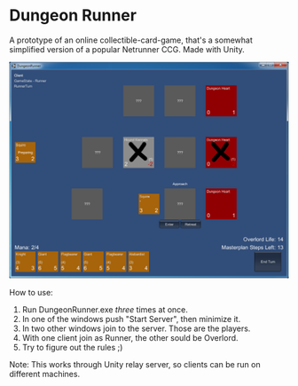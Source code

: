 # Dungeon Runner

A prototype of an online collectible-card-game, that's a somewhat simplified version of a popular Netrunner CCG. Made with Unity.

![Screenshot](screenshot.png?raw=true)

How to use:

1) Run DungeonRunner.exe _three_ times at once.
2) In one of the windows push "Start Server", then minimize it.
3) In two other windows join to the server. Those are the players.
4) With one client join as Runner, the other sould be Overlord.
5) Try to figure out the rules ;)

Note: This works through Unity relay server, so clients can be run on different machines.
